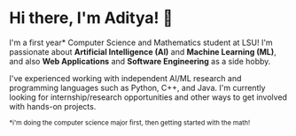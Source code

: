# Hi there, I'm Aditya! 👋

I'm a first year* Computer Science and Mathematics student at LSU! I'm passionate about **Artificial Intelligence (AI)** and **Machine Learning (ML)**, and also **Web Applications** and **Software Engineering** as a side hobby.

I've experienced working with independent AI/ML research and programming languages such as Python, C++, and Java. I'm currently looking for internship/research opportunities and other ways to get involved with hands-on projects.

<small>*i'm doing the computer science major first, then getting started with the math!</small>
